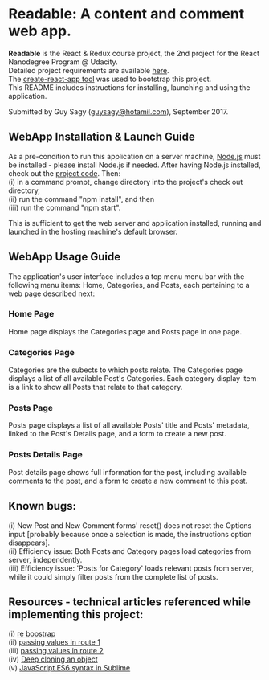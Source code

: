 # Readable: A content and comment web app.
<b>Readable</b> is the React & Redux course project, the 2nd project for the React Nanodegree Program @ Udacity. <br/>
Detailed project requirements are available [here](https://github.com/guysagy/readableByReact/blob/master/Readable%20Project%20Overview.docx). <br/>
The [create-react-app tool](https://github.com/facebookincubator/create-react-app) was used to bootstrap this project. <br/>
This README includes instructions for installing, launching and using the application. <br/>

Submitted by Guy Sagy (guysagy@hotamil.com), September 2017. <br/>

## WebApp Installation & Launch Guide
As a pre-condition to run this application on a server machine, [Node.js](https://nodejs.org/) must be installed - please install Node.js if needed. After having Node.js installed, check out the [project code](https://github.com/guysagy/readableByReact). Then: <br/>
(i) in a command prompt, change directory into the project's check out directory, <br/>
(ii) run the command "npm install", and then <br/>
(iii) run the command "npm start". <br/>

This is sufficient to get the web server and application installed, running and launched in the hosting machine's default browser. <br/>

## WebApp Usage Guide
The application's user interface includes a top menu menu bar with the following menu items: Home, Categories, and Posts, each pertaining to a web page described next:

### Home Page
Home page displays the Categories page and Posts page in one page.

### Categories Page
Categories are the subects to which posts relate. The Categories page displays a list of all available Post's Categories. Each category display item is a link to show all Posts that relate to that category.

### Posts Page
Posts page displays a list of all available Posts' title and Posts' metadata, linked to the Post's Details page, and a form to create a new post.

### Posts Details Page
Post details page shows full information for the post, including available comments to the post, and a form to create a new comment to this post.

## Known bugs:
(i) New Post and New Comment forms' reset() does not reset the Options input [probably because once a selection is made, the instructions option disappears]. <br/>
(ii) Efficiency issue: Both Posts and Category pages load categories from server, independently. <br/>
(iii) Efficiency issue: 'Posts for Category' loads relevant posts from server, while it could simply filter posts from the complete list of posts. <br/>

## Resources - technical articles referenced while implementing this project:
(i) [re boostrap](https://react-bootstrap.github.io/components.html#forms)<br/>
(ii) [passing values in route 1](https://stackoverflow.com/questions/27864720/react-router-pass-props-to-handler-component)<br/>
(iii) [passing values in route 2](https://jaketrent.com/post/access-route-params-react-router-v4/)<br/>
(iv) [Deep cloning an object](https://stackoverflow.com/questions/122102/what-is-the-most-efficient-way-to-deep-clone-an-object-in-javascript)<br/>
(v) [JavaScript ES6 syntax in Sublime](http://gunnariauvinen.com/getting-es6-syntax-highlighting-in-sublime-text/)<br/>